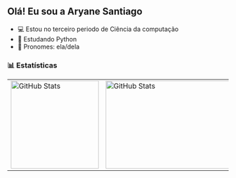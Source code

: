 ## Olá! Eu sou a Aryane Santiago

- 💻 Estou no terceiro periodo de Ciência da computação
- 📖 Estudando Python
- 👤 Pronomes: ela/dela


### 📊 Estatísticas

<table>
  <tr>
    <td>
      <img 
        alt="GitHub Stats" 
        height="200" 
        src="https://github-readme-stats.vercel.app/api?username=aryanesantiago&show_icons=true&theme=radical&include_all_commits=true&locale=pt-br" 
      />
    </td>
    <td>
      <img
        alt="GitHub Stats" 
        height="200" 
        width="400"
        src="https://github-readme-stats.vercel.app/api/top-langs/?username=aryanesantiago&theme=radical&layout=compact&custom_title=Tecnologias&langs_count=9" 
      />
    </td>
  </tr>
</table>
